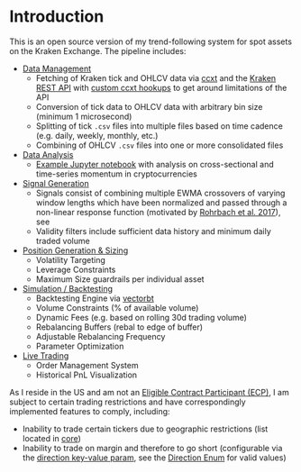 # Introduction

This is an open source version of my trend-following system for spot assets on the Kraken Exchange. The pipeline includes:

- [Data Management](../data/)
  - Fetching of Kraken tick and OHLCV data via [ccxt](https://github.com/ccxt/ccxt) and the [Kraken REST API](https://docs.kraken.com/rest/) with [custom ccxt hookups](../ccxt_custom/) to get around limitations of the API
  - Conversion of tick data to OHLCV data with arbitrary bin size (minimum 1 microsecond)
  - Splitting of tick `.csv` files into multiple files based on time cadence (e.g. daily, weekly, monthly, etc.)
  - Combining of OHLCV `.csv` files into one or more consolidated files
- [Data Analysis](../momentum/analysis/)
  - [Example Jupyter notebook](<../momentum/Crypto Momentum.ipynb>) with analysis on cross-sectional and time-series momentum in cryptocurrencies
- [Signal Generation](../momentum/signal_generation/)
  - Signals consist of combining multiple EWMA crossovers of varying window lengths which have been normalized and passed through a non-linear response function (motivated by [Rohrbach et al. 2017](https://papers.ssrn.com/sol3/papers.cfm?abstract_id=2949379)), see
  - Validity filters include sufficient data history and minimum daily traded volume
- [Position Generation & Sizing](../momentum/position_generation/)
  - Volatility Targeting
  - Leverage Constraints
  - Maximum Size guardrails per individual asset
- [Simulation / Backtesting](../momentum/simulation/)
  - Backtesting Engine via [vectorbt](https://github.com/polakowo/vectorbt)
  - Volume Constraints (% of available volume)
  - Dynamic Fees (e.g. based on rolling 30d trading volume)
  - Rebalancing Buffers (rebal to edge of buffer)
  - Adjustable Rebalancing Frequency
  - Parameter Optimization
- [Live Trading](../live/)
  - Order Management System
  - Historical PnL Visualization

As I reside in the US and am not an [Eligible Contract Participant (ECP)](https://uscode.house.gov/view.xhtml?req=granuleid:USC-prelim-title7-section1a&num=0&edition=prelim), I am subject to certain trading restrictions and have correspondingly implemented features to comply, including:

- Inability to trade certain tickers due to geographic restrictions (list located in [core](../momentum/core/src/core/constants.py))
- Inability to trade on margin and therefore to go short (configurable via the [direction key-value param](../momentum/params/optimize_rohrbach.yaml#L4), see the [Direction Enum](../momentum/position_generation/src/position_generation/utils.py#L10) for valid values)
